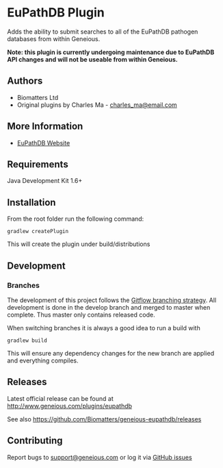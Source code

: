 # EuPathDB Plugin
Adds the ability to submit searches to all of the EuPathDB pathogen databases from within Geneious.

**Note: this plugin is currently undergoing maintenance due to EuPathDB API changes and will not be useable from within Geneious.**

## Authors
* Biomatters Ltd
* Original plugins by Charles Ma - <charles_ma@email.com>

## More Information
* [EuPathDB Website](http://eupathdb.org)

## Requirements
Java Development Kit 1.6+

## Installation
From the root folder run the following command:

    gradlew createPlugin

This will create the plugin under build/distributions

## Development
### Branches
The development of this project follows the [Gitflow branching strategy](https://www.atlassian.com/git/tutorials/comparing-workflows/gitflow-workflow).  All development is done in the develop branch and merged to master when complete.  Thus master only contains released code.

When switching branches it is always a good idea to run a build with

    gradlew build

This will ensure any dependency changes for the new branch are applied and everything compiles.

## Releases
Latest official release can be found at http://www.geneious.com/plugins/eupathdb

See also https://github.com/Biomatters/geneious-eupathdb/releases


## Contributing
Report bugs to support@geneious.com or log it via [GitHub issues](https://github.com/Biomatters/geneious-eupathdb/issues)
